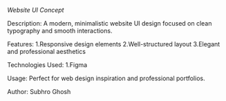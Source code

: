 *Website UI Concept*

Description:
A modern, minimalistic website UI design focused on clean typography and smooth interactions.

Features:
1.Responsive design elements
2.Well-structured layout
3.Elegant and professional aesthetics

Technologies Used:
1.Figma

Usage:
Perfect for web design inspiration and professional portfolios.

Author:
Subhro Ghosh
